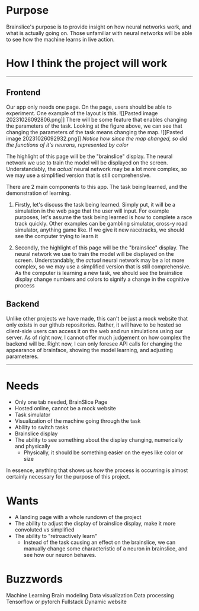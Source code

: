 # Purpose 
Brainslice's purpose is to provide insight on how neural networks work, and what is actually going on. Those unfamiliar with neural networks will be able to see how the machine learns in live action.

# How I think the project will work
---
## Frontend
Our app only needs one page. On the page, users should be able to experiment. One example of the layout is this.
![[Pasted image 20231026092806.png]] 
There will be some feature that enables changing the parameters of the task. Looking at the figure above, we can see that changing the parameters of the task means changing the map.
![[Pasted image 20231026092932.png]]
*Notice how since the map changed, so did the functions of it's neurons, represented by color*

The highlight of this page will be the "brainslice" display. The neural network we use to train the model will be displayed on the screen. Understandably, the *actual* neural network may be a lot more complex, so we may use a simplified version that is still comprehensive.

There are 2 main components to this app. The task being learned, and the demonstration of learning. 

1. Firstly, let's discuss the task being learned. Simply put, it will be a simulation in the web page that the user will input. For example purposes, let's assume the task being learned is how to complete a race track quickly. Other examples can be gambling simulator, cross-y road simulator, anything game like. If we give it new racetracks, we should see the computer trying to learn it



2. Secondly, the highlight of this page will be the "brainslice" display. The neural network we use to train the model will be displayed on the screen. Understandably, the *actual* neural network may be a lot more complex, so we may use a simplified version that is still comprehensive. As the computer is learning a new task, we should see the brainslice display change numbers and colors to signify a change in the cognitive process

 
## Backend

Unlike other projects we have made, this can't be just a mock website that only exists in our github repositories. Rather, it will have to be hosted so client-side users can access it on the web and run simulations using our server. As of right now, I cannot offer much judgement on how complex the backend will be. Right now, I can only foresee API calls for changing the appearance of brainface, showing the model learning, and adjusting parameteres.


---
# Needs
* Only one tab needed, BrainSlice Page
* Hosted online, cannot be a mock website
* Task simulator
* Visualization of the machine going through the task
* Ability to switch tasks
* Brainslice display
* The ability to see something about the display changing, numerically and physically
	* Physically, it should be something easier on the eyes like color or size

In essence, anything that shows us *how* the process is occurring is almost certainly necessary for the purpose of this project.
# Wants
* A landing page with a whole rundown of the project
* The ability to adjust the display of brainslice display, make it more convoluted vs simplified
* The ability to "retroactively learn" 
	* Instead of the task causing an effect on the brainslice, we can manually change some characteristic of a neuron in brainslice, and see how our neuron behaves.





# Buzzwords

Machine Learning
Brain modeling
Data visualization
Data processing
Tensorflow or pytorch
Fullstack
Dynamic website
